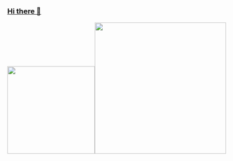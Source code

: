 ### [Hi there 👋](https://github.com/shenyedepisa#hi-there-)

<img src="https://github-readme-stats.vercel.app/api?username=shenyedepisa&show_icons=true&hide_title=true&theme=transparent&hide=prs" height="200"><img src="https://github-readme-stats.vercel.app/api/top-langs?username=shenyedepisa&hide_title=true&layout=compact&theme=transparent" height="300">
